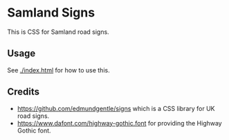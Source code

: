 # Samland Signs

This is CSS for Samland road signs.

## Usage

See [./index.html](./index.html) for how to use this.

## Credits

* <https://github.com/edmundgentle/signs> which is a CSS library for UK road signs.
* <https://www.dafont.com/highway-gothic.font> for providing the Highway Gothic font.
